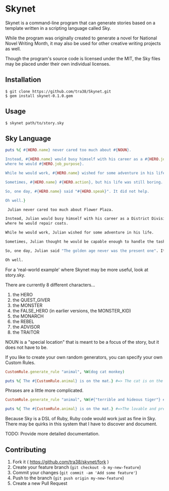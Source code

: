 # Skynet

Skynet is a command-line program that can generate stories based on a template written in a scripting language called Sky.

While the program was originally created to generate a novel for National Novel Writing Month, it may also be used for other creative writing projects as well.

Though the program's source code is licensed under the MIT, the Sky files may be placed under their own individual licenses.

## Installation

    $ git clone https://github.com/tra38/Skynet.git
    $ gem install skynet-0.1.0.gem

## Usage
    $ skynet path/to/story.sky

## Sky Language
```ruby
puts %{ #{HERO.name} never cared too much about #{NOUN}.

Instead, #{HERO.name} would busy himself with his career as a #{HERO.job},
where he would #{HERO.job_purpose}.

While he would work, #{HERO.name} wished for some adventure in his life.

Sometimes, #{HERO.name} #{HERO.action}, but his life was still boring.

So, one day, #{HERO.name} said "#{HERO.speak}". It did not help.

Oh well.}
```

```bash
 Julian never cared too much about Flower Plaza.

Instead, Julian would busy himself with his career as a District Division Coordinator,
where he would repair coats.

While he would work, Julian wished for some adventure in his life.

Sometimes, Julian thought he would be capable enough to handle the task, but his life was still boring.

So, one day, Julian said "The golden age never was the present one". It did not help.

Oh well.
```
For a 'real-world example' where Skynet may be more useful, look at story.sky.

There are currently 8 different characters...
1) the HERO
2) the QUEST_GIVER
3) the MONSTER
4) the FALSE_HERO (in earlier versions, the MONSTER_KID)
5) the MONARCH
6) the REBEL
7) the ADVISOR
8) the TRAITOR

NOUN is a "special location" that is meant to be a focus of the story, but it does not have to be.

If you like to create your own random generators, you can specify your own Custom Rules.
```ruby
CustomRule.generate_rule "animal", %W(dog cat monkey)

puts %{ The #{CustomRule.animal} is on the mat.} #=> The cat is on the mat.
```

Phrases are a little more complicated.
```ruby
CustomRule.generate_rule "animal", %W(#{"terrible and hideous tiger"} #{"lovable and pretty dinosaur"})

puts %{ The #{CustomRule.animal} is on the mat.} #=>The lovable and pretty dinosaur is on the mat.
```

Because Sky is a DSL of Ruby, Ruby code would work just as fine in Sky. There may be quirks in this system that I have to discover and document.

TODO: Provide more detailed documentation.

## Contributing

1. Fork it ( https://github.com/tra38/skynet/fork )
2. Create your feature branch (`git checkout -b my-new-feature`)
3. Commit your changes (`git commit -am 'Add some feature'`)
4. Push to the branch (`git push origin my-new-feature`)
5. Create a new Pull Request